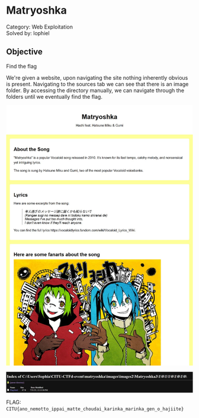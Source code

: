 # Matryoshka

Category: Web Exploitation\
Solved by: lophiel

## Objective

Find the flag

We're given a website, upon navigating the site nothing inherently obvious is present. Navigating to the sources tab we can see that there is an image folder. By accessing the directory manually, we can navigate through the folders until we eventually find the flag.

![Screenshot of Website](1.jpg)

![File directory](2.jpg)

FLAG: `CITU{ano_nemotto_ippai_matte_choudai_karinka_marinka_gen_o_hajiite}`
